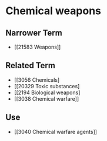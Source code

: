 # Chemical weapons  

## Narrower Term

- [[21583 Weapons]]  

## Related Term

- [[3056 Chemicals]
- [[20329 Toxic substances]
- [[2194 Biological weapons]
- [[3038 Chemical warfare]]  

## Use

- [[3040 Chemical warfare agents]]  

